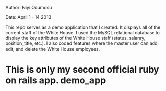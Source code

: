 Author: Niyi Odumosu

Date: April 1 - 14 2013

This repo serves as a demo application that I created. It displays all of the current staff of the White House.
I used the MySQL relational database to display the key attributes of the White House staff (status, salaray,
position_title, etc.). I also coded features where the master user can add, edit, and delete the White House employees.

This is only my second official ruby on rails app.
demo_app
========

